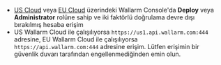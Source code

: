 * [US Cloud](https://us1.my.wallarm.com/) veya [EU Cloud](https://my.wallarm.com/) üzerindeki Wallarm Console'da **Deploy** veya **Administrator** rolüne sahip ve iki faktörlü doğrulama devre dışı bırakılmış hesaba erişim  
* US Wallarm Cloud ile çalışılıyorsa `https://us1.api.wallarm.com:444` adresine, EU Wallarm Cloud ile çalışılıyorsa `https://api.wallarm.com:444` adresine erişim. Lütfen erişimin bir güvenlik duvarı tarafından engellenmediğinden emin olun.